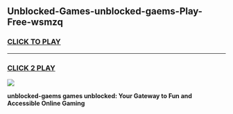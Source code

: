 
## Unblocked-Games-unblocked-gaems-Play-Free-wsmzq
<h3>
<a href="https://premium76.site?title=unblocked-gaems&ref=23A">CLICK TO PLAY</a></h3>
<hr>

<h3>
<a href="https://premium76.site?title=unblocked-gaems&ref=23A">CLICK 2 PLAY</a>
  
</h3>

<a href="https://premium76.site?title=unblocked-gaems&ref=23A"><img src="https://clearcache.store/games.png"></a>


**unblocked-gaems games unblocked: Your Gateway to Fun and Accessible Online Gaming**
